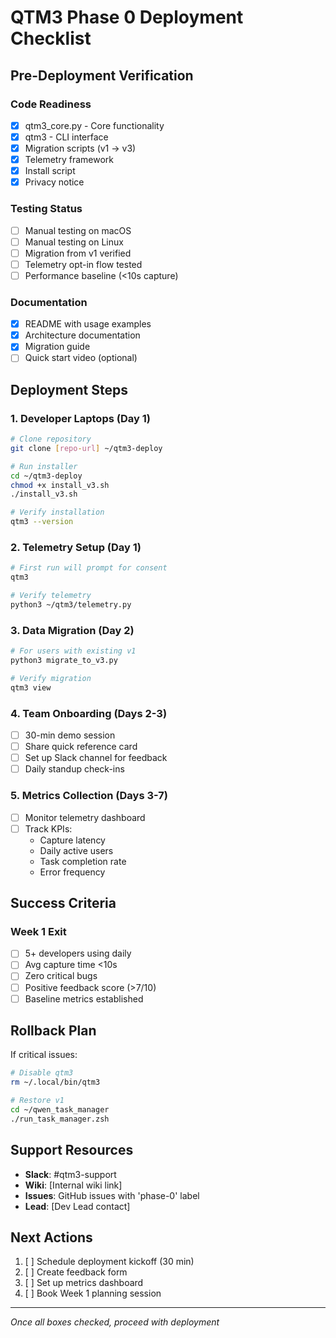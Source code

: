 # QTM3 Phase 0 Deployment Checklist

## Pre-Deployment Verification

### Code Readiness
- [x] qtm3_core.py - Core functionality
- [x] qtm3 - CLI interface  
- [x] Migration scripts (v1 → v3)
- [x] Telemetry framework
- [x] Install script
- [x] Privacy notice

### Testing Status
- [ ] Manual testing on macOS
- [ ] Manual testing on Linux
- [ ] Migration from v1 verified
- [ ] Telemetry opt-in flow tested
- [ ] Performance baseline (<10s capture)

### Documentation
- [x] README with usage examples
- [x] Architecture documentation
- [x] Migration guide
- [ ] Quick start video (optional)

## Deployment Steps

### 1. Developer Laptops (Day 1)
```bash
# Clone repository
git clone [repo-url] ~/qtm3-deploy

# Run installer
cd ~/qtm3-deploy
chmod +x install_v3.sh
./install_v3.sh

# Verify installation
qtm3 --version
```

### 2. Telemetry Setup (Day 1)
```bash
# First run will prompt for consent
qtm3

# Verify telemetry
python3 ~/qtm3/telemetry.py
```

### 3. Data Migration (Day 2)
```bash
# For users with existing v1
python3 migrate_to_v3.py

# Verify migration
qtm3 view
```

### 4. Team Onboarding (Days 2-3)
- [ ] 30-min demo session
- [ ] Share quick reference card
- [ ] Set up Slack channel for feedback
- [ ] Daily standup check-ins

### 5. Metrics Collection (Days 3-7)
- [ ] Monitor telemetry dashboard
- [ ] Track KPIs:
  - Capture latency
  - Daily active users
  - Task completion rate
  - Error frequency

## Success Criteria

### Week 1 Exit
- [ ] 5+ developers using daily
- [ ] Avg capture time <10s
- [ ] Zero critical bugs
- [ ] Positive feedback score (>7/10)
- [ ] Baseline metrics established

## Rollback Plan

If critical issues:
```bash
# Disable qtm3
rm ~/.local/bin/qtm3

# Restore v1
cd ~/qwen_task_manager
./run_task_manager.zsh
```

## Support Resources

- **Slack**: #qtm3-support
- **Wiki**: [Internal wiki link]
- **Issues**: GitHub issues with 'phase-0' label
- **Lead**: [Dev Lead contact]

## Next Actions

1. [ ] Schedule deployment kickoff (30 min)
2. [ ] Create feedback form
3. [ ] Set up metrics dashboard
4. [ ] Book Week 1 planning session

---

*Once all boxes checked, proceed with deployment*